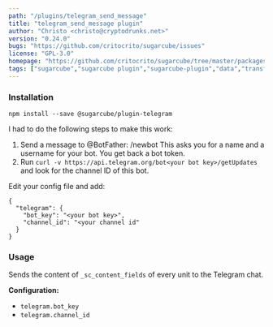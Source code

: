 ```yaml
---
path: "/plugins/telegram_send_message"
title: "telegram_send_message plugin"
author: "Christo <christo@cryptodrunks.net>"
version: "0.24.0"
bugs: "https://github.com/critocrito/sugarcube/issues"
license: "GPL-3.0"
homepage: "https://github.com/critocrito/sugarcube/tree/master/packages/plugin-telegram#readme"
tags: ["sugarcube","sugarcube plugin","sugarcube-plugin","data","transformation","telegram"]
---
```


### Installation
    npm install --save @sugarcube/plugin-telegram

I had to do the following steps to make this work:

1.  Send a message to @BotFather: /newbot
    This asks you for a name and a username for your bot. You get back a bot token.
2.  Run `curl -v https://api.telegram.org/bot<your bot key>/getUpdates` and
    look for the channel ID of this bot.

Edit your config file and add:

    {
      "telegram": {
        "bot_key": "<your bot key>",
        "channel_id": "<your channel id"
      }
    }


### Usage
Sends the content of `_sc_content_fields` of every unit to the Telegram chat.

**Configuration:**

-   `telegram.bot_key`
-   `telegram.channel_id`
